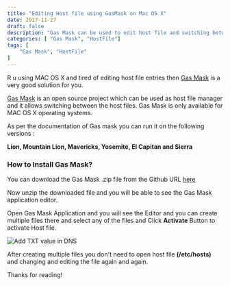 ```yaml
---
title: "Editing Host file using GasMask on Mac OS X"
date: 2017-11-27
draft: false
description: "Gas Mask can be used to edit host file and switching between them on MAC OS X"
categories: [ "Gas Mask", "HostFile"]
tags: [
    "Gas Mask", "HostFile"
]
---
```


R u using MAC OS X and tired of editing host file entries then [Gas Mask](http://clockwise.ee/) is a very good solution for you.

[Gas Mask](http://clockwise.ee/) is an open source project which can be used as host file manager and it allows switching between the host files. Gas Mask is only available for MAC OS X operating systems.

As per the documentation of Gas mask you can run it on the following versions :

**Lion, Mountain Lion, Mavericks, Yosemite, El Capitan and Sierra**

### How to Install Gas Mask?

You can download the Gas Mask .zip file from the Github URL [here](https://github.com/2ndalpha/gasmask)

Now unzip the downloaded file and you will be able to see the Gas Mask application editor.

Open Gas Mask Application and you will see the Editor and you can create multiple files there and select any of the files and Click **Activate** Button to activate Host file.

 ![Add TXT value in DNS](/img/gasmask/gasMaskEditor.png)

After creating multiple files you don't need to open host file **(/etc/hosts)** and changing and editing the file again and again. 

Thanks for reading!
